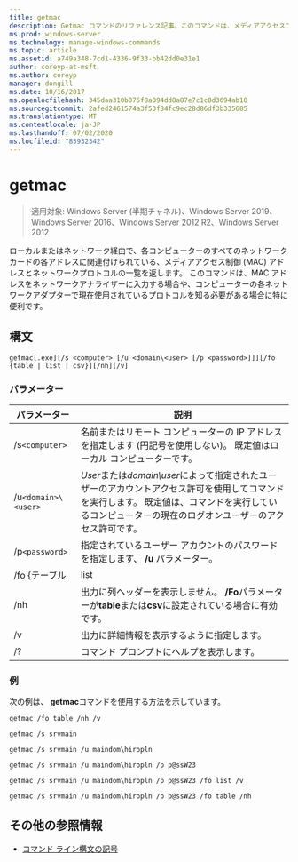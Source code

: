 ```yaml
---
title: getmac
description: Getmac コマンドのリファレンス記事。このコマンドは、メディアアクセスコントロール (MAC) アドレスと、各ネットワークに関連付けられているネットワークプロトコルの一覧をローカルまたはネットワーク経由で返します。
ms.prod: windows-server
ms.technology: manage-windows-commands
ms.topic: article
ms.assetid: a749a348-7cd1-4336-9f33-bb42dd0e31e1
author: coreyp-at-msft
ms.author: coreyp
manager: dongill
ms.date: 10/16/2017
ms.openlocfilehash: 345daa310b075f8a094dd8a87e7c1c0d3694ab10
ms.sourcegitcommit: 2afed2461574a3f53f84fc9ec28d86df3b335685
ms.translationtype: MT
ms.contentlocale: ja-JP
ms.lasthandoff: 07/02/2020
ms.locfileid: "85932342"
---
```

# <a name="getmac"></a>getmac

> 適用対象: Windows Server (半期チャネル)、Windows Server 2019、Windows Server 2016、Windows Server 2012 R2、Windows Server 2012

ローカルまたはネットワーク経由で、各コンピューターのすべてのネットワークカードの各アドレスに関連付けられている、メディアアクセス制御 (MAC) アドレスとネットワークプロトコルの一覧を返します。 このコマンドは、MAC アドレスをネットワークアナライザーに入力する場合や、コンピューターの各ネットワークアダプターで現在使用されているプロトコルを知る必要がある場合に特に便利です。

## <a name="syntax"></a>構文

```
getmac[.exe][/s <computer> [/u <domain\<user> [/p <password>]]][/fo {table | list | csv}][/nh][/v]
```

### <a name="parameters"></a>パラメーター

| パラメーター | 説明 |
| --------- |------------ |
| /s`<computer>` | 名前またはリモート コンピューターの IP アドレスを指定します (円記号を使用しない)。 既定値はローカル コンピューターです。 |
| /u`<domain>\<user>` | *User*または*domain\user*によって指定されたユーザーのアカウントアクセス許可を使用してコマンドを実行します。 既定値は、コマンドを実行しているコンピューターの現在のログオンユーザーのアクセス許可です。 |
| /p`<password>` | 指定されているユーザー アカウントのパスワードを指定します、 **/u** パラメーター。 |
| /fo {テーブル | list | 市区 | クエリ出力に使用する形式を指定します。 有効な値は **テーブル**, 、**リスト**, 、および **csv**します。 出力の既定の形式は**table**です。 |
| /nh | 出力に列ヘッダーを表示しません。 **/Fo**パラメーターが**table**または**csv**に設定されている場合に有効です。 |
| /v | 出力に詳細情報を表示するように指定します。 |
| /? | コマンド プロンプトにヘルプを表示します。 |

### <a name="examples"></a>例

次の例は、 **getmac**コマンドを使用する方法を示しています。

```
getmac /fo table /nh /v
```

```
getmac /s srvmain
```

```
getmac /s srvmain /u maindom\hiropln
```

```
getmac /s srvmain /u maindom\hiropln /p p@ssW23
```

```
getmac /s srvmain /u maindom\hiropln /p p@ssW23 /fo list /v
```

```
getmac /s srvmain /u maindom\hiropln /p p@ssW23 /fo table /nh
```

## <a name="additional-references"></a>その他の参照情報

- [コマンド ライン構文の記号](command-line-syntax-key.md)
